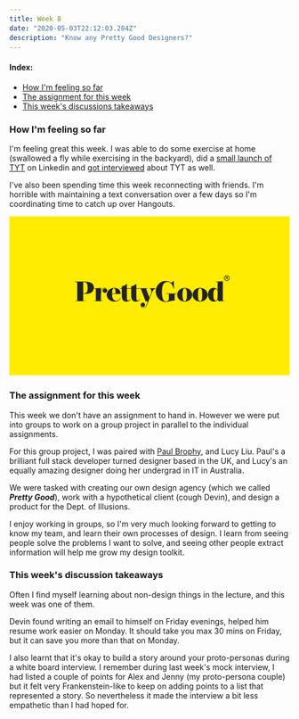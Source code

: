```yaml
---
title: Week 8
date: "2020-05-03T22:12:03.284Z"
description: "Know any Pretty Good Designers?"
---
```


#### Index:

- [How I'm feeling so far](#howAmIfeeling)
- [The assignment for this week](#assignment)
- [This week's discussions takeaways](#discussionTakeaways)

### <a name="howAmIfeeling"></a> How I'm feeling so far
I'm feeling great this week. I was able to do some exercise at home (swallowed a fly while exercising in the backyard), did a [small launch of TYT](https://www.linkedin.com/feed/update/urn:li:activity:6658729994803650560/) on Linkedin and [got interviewed](https://www.youtube.com/watch?v=GqDkV6JhbUg) about TYT as well. 

I've also been spending time this week reconnecting with friends. I'm horrible with maintaining a text conversation over a few days so I'm coordinating time to catch up over Hangouts.

![Pretty Good Designers](./pgd.png)

### <a name="assignment"></a> The assignment for this week
This week we don't have an assignment to hand in. However we were put into groups to work on a group project in parallel to the individual assignments. 

For this group project, I was paired with [Paul Brophy](https://paulbrophy.co.uk/), and Lucy Liu. Paul's a brilliant full stack developer turned designer based in the UK, and Lucy's an equally amazing designer doing her undergrad in IT in Australia. 

We were tasked with creating our own design agency (which we called ***Pretty Good***), work with a hypothetical client (cough Devin), and design a product for the Dept. of Illusions. 

I enjoy working in groups, so I'm very much looking forward to getting to know my team, and learn their own processes of design. I learn from seeing people solve the problems I want to solve, and seeing other people extract information will help me grow my design toolkit.

### <a name="discussionTakeaways"></a> This week's discussion takeaways
Often I find myself learning about non-design things in the lecture, and this week was one of them. 

Devin found writing an email to himself on Friday evenings, helped him resume work easier on Monday. It should take you max 30 mins on Friday, but it can save you more than that on Monday.

I also learnt that it's okay to build a story around your proto-personas during a white board interview. I remember during last week's mock interview, I had listed a couple of points for Alex and Jenny (my proto-persona couple) but it felt very Frankenstein-like to keep on adding points to a list that represented a story. So nevertheless it made the interview a bit less empathetic than I had hoped for. 
